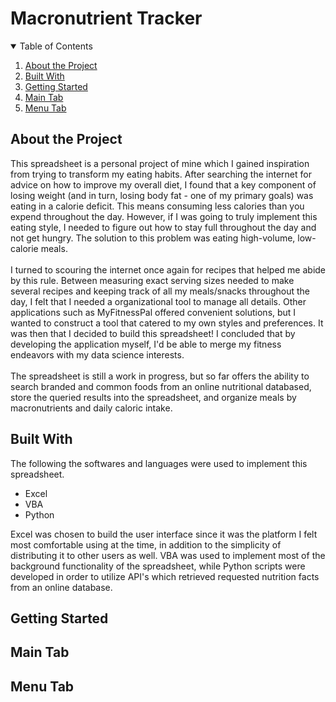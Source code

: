# Macronutrient Tracker
<!-- TABLE OF CONTENTS -->
<details open="open">
  <summary>Table of Contents</summary>
  <ol>
    <li><a href="#about-the-project">About the Project</a></li>
    <li><a href="#built-with">Built With</a></li>
    <li><a href="#getting-started">Getting Started</a></li>
    <li><a href="#main-tab">Main Tab</a></li>
    <li><a href="#menu-tab">Menu Tab</a></li>
<!-- TO BE USED LATER
    <li>
      <a href="#user-interface-walkthrough">User Interface Walkthrough</a>
      <ul>
        <li><a href="#search-criteria-and-filters">Search Criteria and Filters</a></li>
        <li><a href="#view-more-flight-information">View More Flight Information</a></li>
        <li><a href="#reschedule-a-flight">Reschedule a Flight</a></li>
        <li><a href="#cancel-a-flight">Cancel a Flight</a></li>
      </ul>
    </li>
    <li><a href="#acknowledgements">Acknowledgements</a></li>
-->
  </ol>
</details>

## About the Project

This spreadsheet is a personal project of mine which I gained inspiration from trying to transform my eating habits. After searching the internet for advice on how to improve my overall diet, I found that a key component of losing weight (and in turn, losing body fat - one of my primary goals) was eating in a calorie deficit. This means consuming less calories than you expend throughout the day. However, if I was going to truly implement this eating style, I needed to figure out how to stay full throughout the day and not get hungry. The solution to this problem was eating high-volume, low-calorie meals. 
<br><br>
I turned to scouring the internet once again for recipes that helped me abide by this rule. Between measuring exact serving sizes needed to make several recipes and keeping track of all my meals/snacks throughout the day, I felt that I needed a organizational tool to manage all details. Other applications such as MyFitnessPal offered convenient solutions, but I wanted to construct a tool that catered to my own styles and preferences. It was then that I decided to build this spreadsheet! I concluded that by developing the application myself, I'd be able to merge my fitness endeavors with my data science interests.
<br><br>
The spreadsheet is still a work in progress, but so far offers the ability to search branded and common foods from an online nutritional databased, store the queried results into the spreadsheet, and organize meals by macronutrients and daily caloric intake.

## Built With
The following the softwares and languages were used to implement this spreadsheet.
* Excel
* VBA
* Python

Excel was chosen to build the user interface since it was the platform I felt most comfortable using at the time, in addition to the simplicity of distributing it to other users as well. VBA was used to implement most of the background functionality of the spreadsheet, while Python scripts were developed in order to utilize API's which retrieved requested nutrition facts from an online database.
## Getting Started

## Main Tab

## Menu Tab
